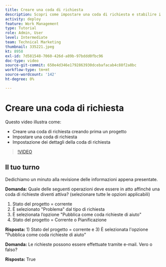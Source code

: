```yaml
---
title: Creare una coda di richiesta
description: Scopri come impostare una coda di richiesta e stabilire i dettagli della coda in [!DNL  Workfront]. Segui questi passaggi per aiutare la tua organizzazione a gestire l’assunzione di lavoro.
activity: deploy
feature: Work Management
type: Tutorial
role: Admin, User
level: Intermediate
team: Technical Marketing
thumbnail: 335221.jpeg
kt: 8958
exl-id: 7d581548-7060-426d-a89b-97bddd0fbc96
doc-type: video
source-git-commit: 650e4d346e1792863930dcebafacab4c88f2a8bc
workflow-type: tm+mt
source-wordcount: '142'
ht-degree: 0%

---
```


# Creare una coda di richiesta

Questo video illustra come:

* Creare una coda di richiesta creando prima un progetto
* Impostare una coda di richiesta
* Impostazione dei dettagli della coda di richiesta

>[!VIDEO](https://video.tv.adobe.com/v/335221/?quality=12&learn=on)

## Il tuo turno

Dedichiamo un minuto alla revisione delle informazioni appena presentate.

**Domanda:** Quale delle seguenti operazioni deve essere in atto affinché una coda di richieste diventi attiva? (selezionare tutte le opzioni applicabili)

1. Stato del progetto = corrente
1. È selezionato &quot;Problema&quot; dal tipo di richiesta
1. È selezionata l’opzione &quot;Pubblica come coda richieste di aiuto&quot;
1. Stato del progetto = Corrente o Pianificazione

**Risposta:** 1) Stato del progetto = corrente e 3) È selezionata l&#39;opzione &quot;Pubblica come coda richieste di aiuto&quot;

**Domanda:** Le richieste possono essere effettuate tramite e-mail. Vero o falso?

**Risposta:** True

